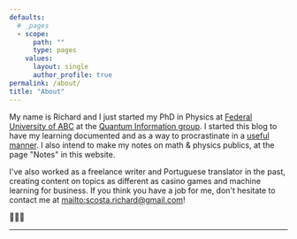 ```yaml
---
defaults:
  # _pages
  - scope:
      path: ""
      type: pages
    values:
      layout: single
      author_profile: true
permalink: /about/
title: "About"
---
```


My name is Richard and I just started my PhD in Physics at [Federal University of ABC](http://ri.ufabc.edu.br/en/) at the [Quantum Information group](https://www.quantumufabc.org/). I started this blog to have my learning documented and as a way to procrastinate in a [useful manner](structuredprocrastination.com). I also intend to make my notes on math & physics publics, at the page "Notes" in this website.

I've also worked as a freelance writer and Portuguese translator in the past, creating content on topics as different as casino games and machine learning for business. If you think you have a job for me, don't hesitate to contact me at <mailto:scosta.richard@gmail.com>!

🐇🐇🐇

---

